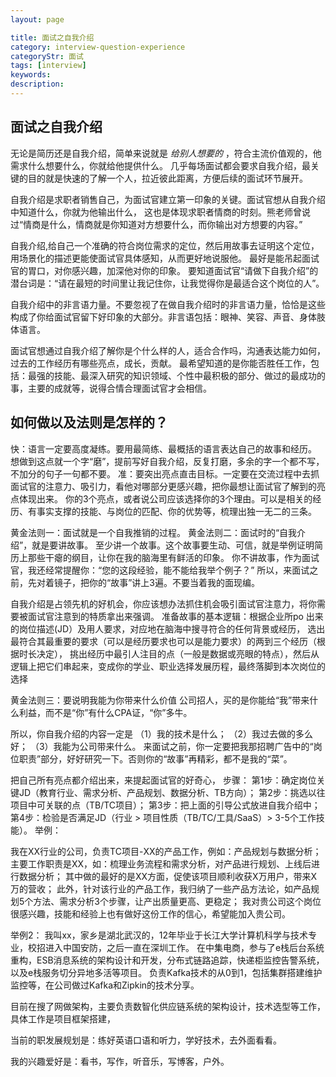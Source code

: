 ```yaml
---
layout: page

title: 面试之自我介绍
category: interview-question-experience
categoryStr: 面试
tags: [interview]
keywords:
description:
---
```


## 面试之自我介绍
  无论是简历还是自我介绍，简单来说就是 *给别人想要的* ，符合主流价值观的，他需求什么想要什么，你就给他提供什么。
  几乎每场面试都会要求自我介绍，最关键的目的就是快速的了解一个人，拉近彼此距离，方便后续的面试环节展开。

  自我介绍是求职者销售自己，为面试官建立第一印象的关键。面试官想从自我介绍中知道什么，你就为他输出什么，
  这也是体现求职者情商的时刻。熊老师曾说过“情商是什么，情商就是你知道对方想要什么，而你输出对方想要的内容。”

  自我介绍,给自己一个准确的符合岗位需求的定位，然后用故事去证明这个定位，用场景化的描述更能使面试官具体感知，从而更好地说服他。
  最好是能吊起面试官的胃口，对你感兴趣，加深他对你的印象。
  要知道面试官“请做下自我介绍”的潜台词是：“请在最短的时间里让我记住你，让我觉得你是最适合这个岗位的人”。

  自我介绍中的非言语力量。不要忽视了在做自我介绍时的非言语力量，恰恰是这些构成了你给面试官留下好印象的大部分。非言语包括：眼神、笑容、声音、身体肢体语言。

  面试官想通过自我介绍了解你是个什么样的人，适合合作吗，沟通表达能力如何，过去的工作经历有哪些亮点，成长，贡献。
  最希望知道的是你能否胜任工作，包括：最强的技能、最深入研究的知识领域、个性中最积极的部分、做过的最成功的事，主要的成就等，说得合情合理面试官才会相信。

## 如何做以及法则是怎样的？
  快：语言一定要高度凝练。要用最简练、最概括的语言表达自己的故事和经历。
  想做到这点就一个字“磨”，提前写好自我介绍，反复打磨，多余的字一个都不写，不加分的句子一句都不要。
  准：要突出亮点直击目标。一定要在交流过程中去抓面试官的注意力、吸引力，看他对哪部分更感兴趣，把你最想让面试官了解到的亮点体现出来。
  你的3个亮点，或者说公司应该选择你的3个理由。可以是相关的经历、有事实支撑的技能、与岗位的匹配、你的优势等，梳理出独一无二的三条。

  黄金法则一：面试就是一个自我推销的过程。
  黄金法则二：面试时的“自我介绍”，就是要讲故事。
  至少讲一个故事。这个故事要生动、可信，就是举例证明简历上那些干瘪的纲目，让你在我的脑海里有鲜活的印象。
  你不讲故事，作为面试官，我还经常提醒你：“您的这段经验，能不能给我举个例子？”
  所以，来面试之前，先对着镜子，把你的“故事”讲上3遍。不要当着我的面现编。

  自我介绍是占领先机的好机会，你应该想办法抓住机会吸引面试官注意力，将你需要被面试官注意到的特质拿出来强调。
  准备故事的基本逻辑：根据企业所po 出来的岗位描述(JD）及用人要求，对应地在脑海中搜寻符合的任何背景或经历，
  选出最符合其最重要的要求（可以是经历要求也可以是能力要求）的两到三个经历（根据时长决定），
  挑出经历中最引人注目的点（一般是数据或亮眼的特点），然后从逻辑上把它们串起来，变成你的学业、职业选择发展历程，最终落脚到本次岗位的选择

  黄金法则三：要说明我能为你带来什么价值
  公司招人，买的是你能给“我”带来什么利益，而不是“你”有什么CPA证，“你”多牛。

  所以，你自我介绍的内容一定是
（1）我的技术是什么；
（2）我过去做的多么好；
（3）我能为公司带来什么。
 来面试之前，你一定要把我那招聘广告中的“岗位职责”部分，好好研究一下。否则你的“故事”再精彩，都不是我的“菜”。

把自己所有亮点都介绍出来，来提起面试官的好奇心，
步骤：
第1步：确定岗位关键JD（教育行业、需求分析、产品规划、数据分析、TB方向）；
第2步：挑选以往项目中可关联的点（TB/TC项目）；
第3步：把上面的引导公式放进自我介绍中；
第4步：检验是否满足JD（行业 > 项目性质（TB/TC/工具/SaaS）> 3-5个工作技能）。
举例：

我在XX行业的公司，负责TC项目-XX的产品工作，例如：产品规划与数据分析；
主要工作职责是XX，如：梳理业务流程和需求分析，对产品进行规划、上线后进行数据分析；
其中做的最好的是XX方面，促使该项目顺利收获X万用户，带来X万的营收；
此外，针对该行业的产品工作，我归纳了一些产品方法论，如产品规划5个方法、需求分析3个步骤，让产出质量更高、更稳定；
我对贵公司这个岗位很感兴趣，技能和经验上也有做好这份工作的信心，希望能加入贵公司。


举例2：
我叫xx，家乡是湖北武汉的，12年毕业于长江大学计算机科学与技术专业，校招进入中国安防，之后一直在深圳工作。
在中集电商，参与了e栈后台系统重构，ESB消息系统的架构设计和开发，分布式链路追踪，快递柜监控告警系统，以及e栈服务切分异地多活等项目。
负责Kafka技术的从0到1，包括集群搭建维护监控等，在公司做过Kafka和Zipkin的技术分享。

目前在搜了网做架构，主要负责数智化供应链系统的架构设计，技术选型等工作，具体工作是项目框架搭建，

当前的职发展规划是：练好英语口语和听力，学好技术，去外面看看。

我的兴趣爱好是：看书，写作，听音乐，写博客，户外。
